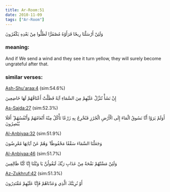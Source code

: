```yaml
---
title: Ar-Room:51
date: 2010-11-09
tags: ["Ar-Room"]
---
```

وَلَئِنْ أَرْسَلْنَا رِيحًا فَرَأَوْهُ مُصْفَرًّا لَظَلُّوا مِنْ بَعْدِهِ يَكْفُرُونَ
### meaning: 
And if We send a wind and they see it turn yellow, they will surely become ungrateful after that.
### similar verses: 

[Ash-Shu'araa:4](/26/4) (sim:54.6%)

إِنْ نَشَأْ نُنَزِّلْ عَلَيْهِمْ مِنَ السَّمَاءِ آيَةً فَظَلَّتْ أَعْنَاقُهُمْ لَهَا خَاضِعِينَ

[As-Sajda:27](/32/27) (sim:52.3%)

أَوَلَمْ يَرَوْا أَنَّا نَسُوقُ الْمَاءَ إِلَى الْأَرْضِ الْجُرُزِ فَنُخْرِجُ بِهِ زَرْعًا تَأْكُلُ مِنْهُ أَنْعَامُهُمْ وَأَنْفُسُهُمْ ۖ أَفَلَا يُبْصِرُونَ

[Al-Anbiyaa:32](/21/32) (sim:51.9%)

وَجَعَلْنَا السَّمَاءَ سَقْفًا مَحْفُوظًا ۖ وَهُمْ عَنْ آيَاتِهَا مُعْرِضُونَ

[Al-Anbiyaa:46](/21/46) (sim:51.7%)

وَلَئِنْ مَسَّتْهُمْ نَفْحَةٌ مِنْ عَذَابِ رَبِّكَ لَيَقُولُنَّ يَا وَيْلَنَا إِنَّا كُنَّا ظَالِمِينَ

[Az-Zukhruf:42](/43/42) (sim:51.3%)

أَوْ نُرِيَنَّكَ الَّذِي وَعَدْنَاهُمْ فَإِنَّا عَلَيْهِمْ مُقْتَدِرُونَ
